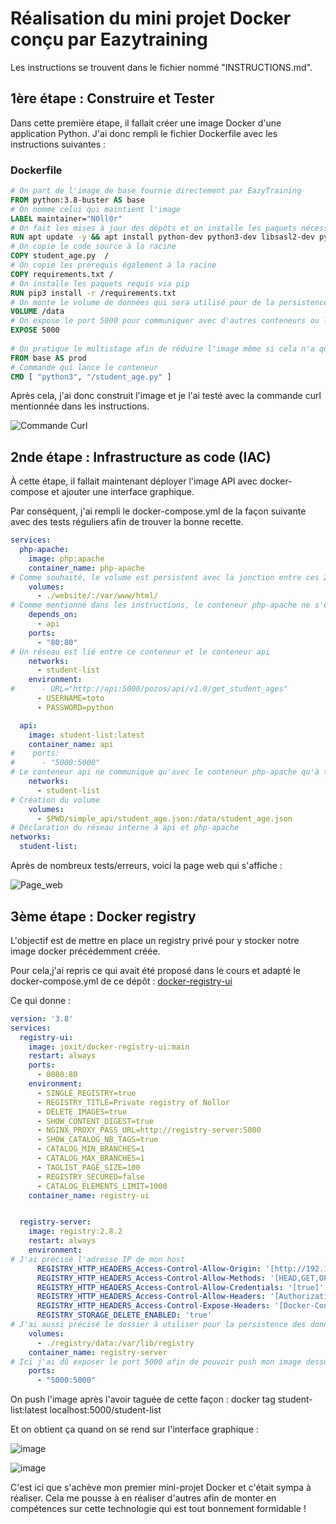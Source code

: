 # Réalisation du mini projet Docker conçu par Eazytraining

Les instructions se trouvent dans le fichier nommé "INSTRUCTIONS.md".

## 1ère étape : Construire et Tester

Dans cette première étape, il fallait créer une image Docker d'une application Python. J'ai donc rempli le fichier Dockerfile avec les instructions suivantes :

### Dockerfile

```dockerfile
# On part de l'image de base fournie directement par EazyTraining
FROM python:3.8-buster AS base
# On nomme celui qui maintient l'image
LABEL maintainer="N0ll0r"
# On fait les mises à jour des dépôts et on installe les paquets nécessaires
RUN apt update -y && apt install python-dev python3-dev libsasl2-dev python-dev libldap2-dev libssl-dev -y
# On copie le code source à la racine
COPY student_age.py  /
# On copie les prérequis également à la racine 
COPY requirements.txt /
# On installe les paquets requis via pip
RUN pip3 install -r /requirements.txt
# On monte le volume de données qui sera utilisé pour de la persistence
VOLUME /data
# On expose le port 5000 pour communiquer avec d'autres conteneurs ou l'extérieur
EXPOSE 5000
 
# On pratique le multistage afin de réduire l'image même si cela n'a que peu d'effets et c'est aussi pour mettre en pratique cette notion abordée dans le cours de Dirane
FROM base AS prod
# Commande qui lance le conteneur
CMD [ "python3", "/student_age.py" ]

```

Après cela, j'ai donc construit l'image et je l'ai testé avec la commande curl mentionnée dans les instructions.


![Commande Curl](https://github.com/N0ll0r/mini-project-docker/blob/main/screenshots/Capture%20d'%C3%A9cran%202024-07-29%20185329.png?raw=true)


## 2nde étape : Infrastructure as code (IAC)

À cette étape, il fallait maintenant déployer l'image API avec docker-compose et ajouter une interface graphique.

Par conséquent, j'ai rempli le docker-compose.yml de la façon suivante avec des tests réguliers afin de trouver la bonne recette. 


```yaml
services:
  php-apache:
    image: php:apache
    container_name: php-apache
# Comme souhaité, le volume est persistent avec la jonction entre ces 2 dossiers
    volumes:
      - ./website/:/var/www/html/
# Comme mentionné dans les instructions, le conteneur php-apache ne s'exécute que si le conteneur api est démarré
    depends_on:
      - api
    ports:
      - "80:80"
# Un réseau est lié entre ce conteneur et le conteneur api
    networks:
      - student-list
    environment:
#      - URL="http://api:5000/pozos/api/v1.0/get_student_ages"
      - USERNAME=toto
      - PASSWORD=python

  api:
    image: student-list:latest
    container_name: api
#    ports:
#      - "5000:5000"
# Le conteneur api ne communique qu'avec le conteneur php-apache qu'à travers ce réseau, il n'est pas accessible depuis l'extérieur
    networks:
      - student-list
# Création du volume
    volumes:
      - $PWD/simple_api/student_age.json:/data/student_age.json
# Déclaration du réseau interne à api et php-apache
networks:
  student-list:

```


Après de nombreux tests/erreurs, voici la page web qui s'affiche :


![Page_web](https://github.com/N0ll0r/mini-project-docker/blob/main/screenshots/Capture%20d'%C3%A9cran%202024-07-28%20120129.png?raw=true)

## 3ème étape : Docker registry

L'objectif est de mettre en place un registry privé pour y stocker notre image docker précédemment créée. 

Pour cela,j'ai repris ce qui avait été proposé dans le cours et adapté le docker-compose.yml de ce dépôt : [docker-registry-ui](https://github.com/Joxit/docker-registry-ui)

Ce qui donne : 
```yaml
version: '3.8'
services:
  registry-ui:
    image: joxit/docker-registry-ui:main
    restart: always
    ports:
      - 8080:80
    environment:
      - SINGLE_REGISTRY=true
      - REGISTRY_TITLE=Private registry of Nollor
      - DELETE_IMAGES=true
      - SHOW_CONTENT_DIGEST=true
      - NGINX_PROXY_PASS_URL=http://registry-server:5000
      - SHOW_CATALOG_NB_TAGS=true
      - CATALOG_MIN_BRANCHES=1
      - CATALOG_MAX_BRANCHES=1
      - TAGLIST_PAGE_SIZE=100
      - REGISTRY_SECURED=false
      - CATALOG_ELEMENTS_LIMIT=1000
    container_name: registry-ui


  registry-server:
    image: registry:2.8.2
    restart: always
    environment:
# J'ai précisé l'adresse IP de mon host
      REGISTRY_HTTP_HEADERS_Access-Control-Allow-Origin: '[http://192.168.1.166]'
      REGISTRY_HTTP_HEADERS_Access-Control-Allow-Methods: '[HEAD,GET,OPTIONS,DELETE]'
      REGISTRY_HTTP_HEADERS_Access-Control-Allow-Credentials: '[true]'
      REGISTRY_HTTP_HEADERS_Access-Control-Allow-Headers: '[Authorization,Accept,Cache-Control]'
      REGISTRY_HTTP_HEADERS_Access-Control-Expose-Headers: '[Docker-Content-Digest]'
      REGISTRY_STORAGE_DELETE_ENABLED: 'true'
# J'ai aussi précisé le dossier à utiliser pour la persistence des données via : ./registry/data
    volumes:
      - ./registry/data:/var/lib/registry
    container_name: registry-server
# Ici j'ai dû exposer le port 5000 afin de pouvoir push mon image dessus à l'instar de ce qui est proposé dans le cours docker
    ports:
      - "5000:5000"

```

On push l'image après l'avoir taguée  de cette façon : docker tag student-list:latest localhost:5000/student-list

Et on obtient ça quand on se rend sur l'interface graphique :

![image](https://github.com/N0ll0r/mini-project-docker/blob/main/screenshots/Capture%20d'%C3%A9cran%202024-07-28%20213939.png?raw=true)

![image](https://github.com/N0ll0r/mini-project-docker/blob/main/screenshots/Capture%20d'%C3%A9cran%202024-07-28%20213953.png?raw=true)


C'est ici que s'achève mon premier mini-projet Docker et c'était sympa à réaliser.  Cela me pousse à en réaliser d'autres afin de monter en compétences sur cette technologie qui est tout bonnement formidable !
